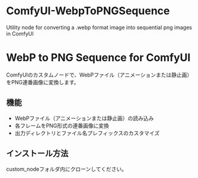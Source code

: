 # ComfyUI-WebpToPNGSequence
Utility node for converting a .webp format image into sequential png images in ComfyUI
# WebP to PNG Sequence for ComfyUI

ComfyUIのカスタムノードで、WebPファイル（アニメーションまたは静止画）をPNG連番画像に変換します。

## 機能

- WebPファイル（アニメーションまたは静止画）の読み込み
- 各フレームをPNG形式の連番画像に変換
- 出力ディレクトリとファイル名プレフィックスのカスタマイズ

## インストール方法
custom_nodeフォルダ内にクローンしてください。
